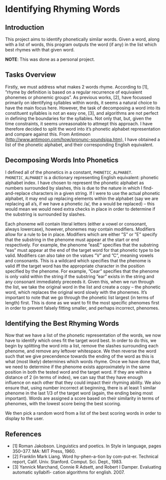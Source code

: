 # Identifying Rhyming Words

## Introduction
This project aims to identify phonetically similar words. Given a word, along with a list of words, this program outputs the word (if any) in the list which best rhymes with that given word.

**NOTE**: This was done as a personal project.

## Tasks Overview
Firstly, we must address what makes 2 words rhyme. According to [1], ”rhyme by definition is based on a regular recurrence of equivalent phonemes or phonemic groups”. As previous works, [2], have focussed primarily on identifying syllables within words, it seems a natural choice to have the main focus here. However, the task of decomposing a word into its constituent syllables is not an easy one, [3], and algorithms are not perfect in defining the boundaries for the syllables. Not only that, but, given the time constraints, it seems unreasonable to attmept this approach. I have therefore decided to split the word into it’s phonetic alphabet representation and compare against this. From Antimoon (http://www.antimoon.com/how/pronunc-soundsipa.htm), I have obtained a list of the phonetic alphabet, and their corresponding English equivalent.

## Decomposing Words Into Phonetics
I defined all of the phonetics in a constant, `PHONETIC_ALPHABET`. `PHONETIC_ALPHABET` is a dictionary representing English equivalent: phonetic alphabet index. I have chosen to represent the phonetic alphabet as numbers surrounded by slashes, this is due to the nature in which I find-and-replace characters in a given string. If I were to use the actual phonetic alphabet, it may end up replacing elements within the alphabet (say we are replacing all a’s, if we have a phonetic /a/, the a would be replaced) – this would mean we would need extra checks in place in order to determine if the substring is surrounded by slashes.

Each phoneme will contain literal letters (either a vowel or consonant, always lowercase), however, phonemes may contain modifiers. Modifiers allow for a rule to be in place. Modifiers which are either ”S” or ”E” specify that the substring in the phenome must appear at the start or end respectively. For example, the phenome ”easE” specifies that the substring ”eas” must appear at the end of the target word for that phonetic type to be valid. Modifiers can also take on the values ”V” and ”C”, meaning vowels and consonants. This is a wildcard which specifies that the phenome is valid iff the target word has the appropriate character in the position specified by the phenome. For example, ”Cear” specifies that the phenome is only valid within the string if the substring ”ear” exists in the string and any consonant immediately preceeds it.
Given this, when we run through the list, we take the original word in the list and create a copy – the phonetic word, which replaces the original word slowly with the phonemes. It’s important to note that we go through the phonetic list largest (in terms of length) first. This is done as we want to fit the most specific phenomes first in order to prevent falsely fitting smaller, and perhaps incorrect, phenomes.

## Identifying the Best Rhyming Words
Now that we have a list of the phonetic representation of the words, we now have to identify which ones fit the target word best. In order to do this, we begin by splitting the word into a list, remove the slashes surrounding each phenome, and remove any leftover whitespace. We then reverse the word such that we give precendence towards the ending of the word as this is what (most likely) determines which words rhyme. Once we have done that, we need to determine if the phenome exists approximately in the same position in both the tested word and the target word. If they are within a distance of 2 (in terms of index), we can say that they have enough influence on each other that they could impact their rhyming ability. We also ensure that, using number incorrect at beginning, there is at least 1 similar phenome in the last 1/3 of the target word (again, the ending being most important). Words are assigned a score based on their similarity in terms of phenomes, with the lowest score being the best scoring.

We then pick a random word from a list of the best scoring words in order to display to the user.

## References
* [1] Roman Jakobson. Linguistics and poetics. In Style in language, pages 350–377. MA: MIT Press, 1960.
* [2] Franklin Mark Liang. Word hy-phen-a-tion by com-put-er. Technical report, Calif. Univ. Stanford. Comput. Sci. Dept., 1983.
* [3] Yannick Marchand, Connie R Adsett, and Robert I Damper. Evaluating automatic syllabifi- cation algorithms for english. 2007.
